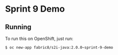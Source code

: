 # Sprint 9 Demo



## Running

To run this on OpenShift, just run:

```bash
$ oc new-app fabric8/s2i-java:2.0.0~sprint-9-demo
```
